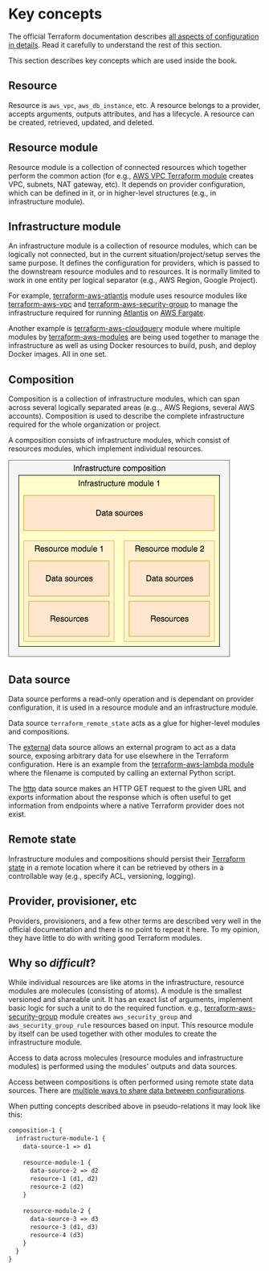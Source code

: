 # Key concepts

The official Terraform documentation describes [all aspects of configuration in details](https://www.terraform.io/docs/configuration/index.html). Read it carefully to understand the rest of this section.

This section describes key concepts which are used inside the book.

## Resource

Resource is `aws_vpc`, `aws_db_instance`, etc. A resource belongs to a provider, accepts arguments, outputs attributes, and has a lifecycle. A resource can be created, retrieved, updated, and deleted.

## Resource module

Resource module is a collection of connected resources which together perform the common action (for e.g., [AWS VPC Terraform module](https://github.com/terraform-aws-modules/terraform-aws-vpc/) creates VPC, subnets, NAT gateway, etc). It depends on provider configuration, which can be defined in it, or in higher-level structures (e.g., in infrastructure module).

## Infrastructure module

An infrastructure module is a collection of resource modules, which can be logically not connected, but in the current situation/project/setup serves the same purpose. It defines the configuration for providers, which is passed to the downstream resource modules and to resources. It is normally limited to work in one entity per logical separator (e.g., AWS Region, Google Project).

For example, [terraform-aws-atlantis](https://github.com/terraform-aws-modules/terraform-aws-atlantis/) module uses resource modules like [terraform-aws-vpc](https://github.com/terraform-aws-modules/terraform-aws-vpc/) and [terraform-aws-security-group](https://github.com/terraform-aws-modules/terraform-aws-security-group/) to manage the infrastructure required for running [Atlantis](https://www.runatlantis.io) on [AWS Fargate](https://aws.amazon.com/fargate/).

Another example is [terraform-aws-cloudquery](https://github.com/cloudquery/terraform-aws-cloudquery) module where multiple modules by [terraform-aws-modules](https://github.com/terraform-aws-modules/) are being used together to manage the infrastructure as well as using Docker resources to build, push, and deploy Docker images. All in one set.

## Composition

Composition is a collection of infrastructure modules, which can span across several logically separated areas (e.g.., AWS Regions, several AWS accounts). Composition is used to describe the complete infrastructure required for the whole organization or project.

A composition consists of infrastructure modules, which consist of resources modules, which implement individual resources.

![Simple infrastructure composition](.gitbook/assets/composition-1.png)

## Data source

Data source performs a read-only operation and is dependant on provider configuration, it is used in a resource module and an infrastructure module.

Data source `terraform_remote_state` acts as a glue for higher-level modules and compositions.

The [external](https://registry.terraform.io/providers/hashicorp/external/latest/docs/data-sources/external) data source allows an external program to act as a data source, exposing arbitrary data for use elsewhere in the Terraform configuration. Here is an example from the [terraform-aws-lambda module](https://github.com/terraform-aws-modules/terraform-aws-lambda/blob/258e82b50adc451f51544a2b57fd1f6f8f4a61e4/package.tf#L5-L7) where the filename is computed by calling an external Python script.

The [http](https://registry.terraform.io/providers/hashicorp/http/latest/docs/data-sources/http) data source makes an HTTP GET request to the given URL and exports information about the response which is often useful to get information from endpoints where a native Terraform provider does not exist.

## Remote state

Infrastructure modules and compositions should persist their [Terraform state](https://www.terraform.io/docs/language/state/index.html) in a remote location where it can be retrieved by others in a controllable way (e.g., specify ACL, versioning, logging).

## Provider, provisioner, etc

Providers, provisioners, and a few other terms are described very well in the official documentation and there is no point to repeat it here. To my opinion, they have little to do with writing good Terraform modules.

## Why so _difficult_?

While individual resources are like atoms in the infrastructure, resource modules are molecules (consisting of atoms). A module is the smallest versioned and shareable unit. It has an exact list of arguments, implement basic logic for such a unit to do the required function. e.g., [terraform-aws-security-group](https://github.com/terraform-aws-modules/terraform-aws-security-group) module creates `aws_security_group` and `aws_security_group_rule` resources based on input. This resource module by itself can be used together with other modules to create the infrastructure module.

Access to data across molecules (resource modules and infrastructure modules) is performed using the modules' outputs and data sources.

Access between compositions is often performed using remote state data sources. There are [multiple ways to share data between configurations](https://www.terraform.io/docs/language/state/remote-state-data.html#alternative-ways-to-share-data-between-configurations).

When putting concepts described above in pseudo-relations it may look like this:

```
composition-1 {
  infrastructure-module-1 {
    data-source-1 => d1

    resource-module-1 {
      data-source-2 => d2
      resource-1 (d1, d2)
      resource-2 (d2)
    }

    resource-module-2 {
      data-source-3 => d3
      resource-3 (d1, d3)
      resource-4 (d3)
    }
  }
}
```
